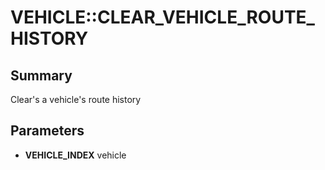 # VEHICLE::CLEAR_VEHICLE_ROUTE_HISTORY

## Summary
Clear's a vehicle's route history

## Parameters
* **VEHICLE_INDEX** vehicle